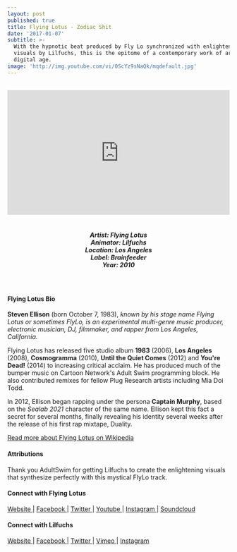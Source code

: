 ```yaml
---
layout: post
published: true
title: Flying Lotus - Zodiac Shit
date: '2017-01-07'
subtitle: >-
  With the hypnotic beat produced by Fly Lo synchronized with enlightening
  visuals by Lilfuchs, this is the epitome of a contemporary work of art in the
  digital age.
image: 'http://img.youtube.com/vi/0ScYz9sNaQk/mqdefault.jpg'
---
```

<style>.embed-container { position: relative; padding-bottom: 56.25%; height: 0; overflow: hidden; max-width: 100%; } .embed-container iframe, .embed-container object, .embed-container embed { position: absolute; top: 0; left: 0; width: 100%; height: 100%; }</style><br />
<div class="embed-container">
<iframe allowfullscreen="" frameborder="0" height="315" src="https://www.youtube.com/embed/0ScYz9sNaQk?rel=0&am;showinfo=0" width="560"></iframe></div>
<br>
<h5 style="text-align: center;">
Artist: Flying Lotus <br>
Animator: Lilfuchs <br>
Location: Los Angeles <br>
Label: Brainfeeder <br>
Year: 2010
</h5>
<br>



#### Flying Lotus Bio

**Steven Ellison** (born October 7, 1983), *known by his stage name Flying Lotus or sometimes FlyLo, is an experimental multi-genre music producer, electronic musician, DJ, filmmaker, and rapper from Los Angeles, California.*

Flying Lotus has released five studio album **1983** (2006), **Los Angeles** (2008), **Cosmogramma** (2010), **Until the Quiet Comes** (2012) and **You're Dead!** (2014) to increasing critical acclaim. He has produced much of the bumper music on Cartoon Network's Adult Swim programming block. He also contributed remixes for fellow Plug Research artists including Mia Doi Todd.

In 2012, Ellison began rapping under the persona **Captain Murphy**, based on the *Sealab 2021* character of the same name. Ellison kept this fact a secret for several months, finally revealing his identity several weeks after the release of his first rap mixtape, Duality.

[Read more about Flying Lotus on Wikipedia](https://en.wikipedia.org/wiki/Flying_Lotus)

#### Attributions

Thank you AdultSwim for getting Lilfuchs to create the enlightening visuals that synthesize perfectly with this mystical FlyLo track.  

#### Connect with Flying Lotus

<a class="fa fa-globe" href="http://www.flying-lotus.com/" target="_blank"> Website </a> |
<a class="fa fa-facebook" href="https://www.facebook.com/flyinglotus/" target="_blank"> Facebook </a> |
<a class="fa fa-twitter" href="https://twitter.com/flyinglotus" target="_blank"> Twitter </a> |
<a class="fa fa-youtube" href="https://www.youtube.com/channel/UCj3NRzD4qFJ-zN2iPeF_fMg" target="_blank"> Youtube </a> |
<a class="fa fa-instagram" href="https://www.instagram.com/flyinglotus/" target="_blank"> Instagram </a> |
<a class="fa fa-soundcloud" href="https://soundcloud.com/flyinglotus" target="_blank"> Soundcloud </a> 


#### Connect with Lilfuchs

<a class="fa fa-globe" href="http://lilfuchs.com/" target="_blank"> Website </a> |
<a class="fa fa-facebook" href="https://www.facebook.com/lilfuchsXO/" target="_blank"> Facebook </a> |
<a class="fa fa-twitter" href="https://twitter.com/lilfuchs_fuchs" target="_blank"> Twitter </a> |
<a class="fa fa-vimeo" href="https://vimeo.com/user3398212" target="_blank"> Vimeo </a> |
<a class="fa fa-instagram" href="https://www.instagram.com/lilfuchs/" target="_blank"> Instagram </a>
